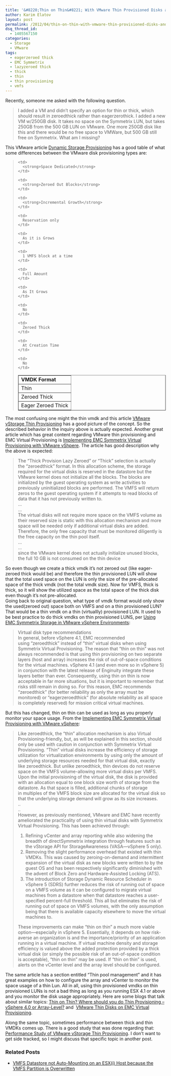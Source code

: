 ```yaml
---
title: '&#8220;Thin on Thin&#8221; With VMware Thin Provisioned Disks and EMC Symmetrix Virtual Provisioning'
author: Karim Elatov
layout: post
permalink: /2012/04/thin-on-thin-with-vmware-thin-provisioned-disks-and-emc-symmetrix-virtual-provisioning/
dsq_thread_id:
  - 1405567150
categories:
  - Storage
  - VMware
tags:
  - eagerzeroed thick
  - EMC Symmetrix
  - lazyzeroed thick
  - thick
  - thin
  - thin provisioning
  - vmfs
---
```

Recently, someone me asked with the following question.

> I added a VM and didn&#8217;t specify an option for thin or thick, which should result in zeroedthick rather than eagerzerothick. I added a new VM w/250GB disk. It takes no space on the Symmetrix LUN, but takes 250GB from the 500 GB LUN on VMware. One more 250GB disk like this and there would be no free space to VMWare, but 500 GB still free on Symmetrix. What am I missing?

This VMware article <a href="http://www.vmware.com/files/pdf/VMware-DynamicStorageProv-WP-EN.pdf" onclick="javascript:_gaq.push(['_trackEvent','download','http://www.vmware.com/files/pdf/VMware-DynamicStorageProv-WP-EN.pdf']);">Dynamic Storage Provisioning</a> has a good table of what some differences between the VMware disk provisioning types are:

> <table summary="" border="1" cellspacing="1" cellpadding="1">
>   <tr>
>     <td>
>       <strong>VMDK Format</strong>
>     </td>
>     
>     <td>
>       <strong>Space Dedicated</strong>
>     </td>
>     
>     <td>
>       <strong>Zeroed Out Blocks</strong>
>     </td>
>     
>     <td>
>       <strong>Incremental Growth</strong>
>     </td>
>   </tr>
>   
>   <tr>
>     <td>
>       Thin
>     </td>
>     
>     <td>
>       Reservation only
>     </td>
>     
>     <td>
>       As it is Grows
>     </td>
>     
>     <td>
>       1 VMFS block at a time
>     </td>
>   </tr>
>   
>   <tr>
>     <td>
>       Zeroed Thick
>     </td>
>     
>     <td>
>       Full Amount
>     </td>
>     
>     <td>
>       As It Grows
>     </td>
>     
>     <td>
>       No
>     </td>
>   </tr>
>   
>   <tr>
>     <td>
>       Eager Zeroed Thick
>     </td>
>     
>     <td>
>       Zeroed Thick
>     </td>
>     
>     <td>
>       At Creation Time
>     </td>
>     
>     <td>
>       No
>     </td>
>   </tr>
> </table>

The most confusing one might the thin vmdk and this article <a href="http://www.vmware.com/files/pdf/VMware-vStorage-Thin-Provisioning-DS-EN.pdf" onclick="javascript:_gaq.push(['_trackEvent','download','http://www.vmware.com/files/pdf/VMware-vStorage-Thin-Provisioning-DS-EN.pdf']);">VMware vStorage Thin Provisioning</a> has a good picture of the concept. So the described behavior in the inquiry above is actually expected. Another great article which has great content regarding VMware thin provisioning and EMC Virtual Provisioning is <a href="http://www.emc.com/collateral/hardware/white-papers/h6813-implting-symmetrix-vrtl-prvsning-vsphere-wp.pdf" onclick="javascript:_gaq.push(['_trackEvent','download','http://www.emc.com/collateral/hardware/white-papers/h6813-implting-symmetrix-vrtl-prvsning-vsphere-wp.pdf']);">Implementing EMC Symmetrix Virtual Provisioning with VMware vShpere</a>. The article has good description why the above is expected:

> The &#8220;Thick Provision Lazy Zeroed&#8221; or “Thick” selection is actually the &#8220;zeroedthick&#8221; format. In this allocation scheme, the storage required for the virtual disks is reserved in the datastore but the VMware kernel does not initialize all the blocks. The blocks are initialized by the guest operating system as write activities to  
> previously uninitialized blocks are performed. The VMFS will return zeros to the guest operating system if it attempts to read blocks of data that it has not previously written to.  
> &#8230;  
> &#8230;  
> The virtual disks will not require more space on the VMFS volume as their reserved size is static with this allocation mechanism and more space will be needed only if additional virtual disks are added. Therefore, the only free capacity that must be monitored diligently is the free capacity on the thin pool itself.  
> &#8230;  
> &#8230;  
> since the VMware kernel does not actually initialize unused blocks, the full 10 GB is not consumed on the thin device

So even though we create a thick vmdk it&#8217;s not zeroed out (like eager-zeroed thick would be) and therefore the thin provisioned LUN will show that the total used space on the LUN is only the size of the pre-allocated space of the thick vmdk (not the total vmdk size). Now for VMFS, thick is thick, so it will show the utilized space as the total space of the thick disk even though it&#8217;s not pre-allocated.  
Going back to original question, what type of vmdk format would only show the used(zeroed out) space both on VMFS and on a thin provisioned LUN? That would be a thin vmdk on a thin (virtuallly) provisioned LUN. It used to be best practice to do thick vmdks on thin provisioned LUNS, per <a href="http://www.emc.com/collateral/hardware/solution-overview/h2529-vmware-esx-svr-w-symmetrix-wp-ldv.pdf" onclick="javascript:_gaq.push(['_trackEvent','download','http://www.emc.com/collateral/hardware/solution-overview/h2529-vmware-esx-svr-w-symmetrix-wp-ldv.pdf']);">Using EMC Symmetrix Storage in VMware vSphere Environments</a>:

> Virtual disk type recommendations  
> In general, before vSphere 4.1, EMC recommended using “zeroedthick” instead of “thin” virtual disks when using Symmetrix Virtual Provisioning. The reason that “thin on thin” was not always recommended is that using thin provisioning on two separate layers (host and array) increases the risk of out-of-space conditions for the virtual machines. vSphere 4.1 (and even more so in vSphere 5) in conjunction with the latest release of Enginuity integrate these layers better than ever. Consequently, using thin on thin is now acceptable in far more situations, but it is important to remember that risks still remain in doing so. For this reason, EMC recommends “zeroedthick” (for better reliability as only the array must be monitored) or “eagerzeroedthick” (for absolute reliability as all space is completely reserved) for mission critical virtual machines.

But this has changed, thin on thin can be used as long as you properly monitor your space usage. From the <a href="http://www.emc.com/collateral/hardware/white-papers/h6813-implting-symmetrix-vrtl-prvsning-vsphere-wp.pdf" onclick="javascript:_gaq.push(['_trackEvent','download','http://www.emc.com/collateral/hardware/white-papers/h6813-implting-symmetrix-vrtl-prvsning-vsphere-wp.pdf']);">Implementing EMC Symmetrix Virtual Provisioning with VMware vSphere</a>:

> Like zeroedthick, the &#8220;thin&#8221; allocation mechanism is also Virtual Provisioning-friendly, but, as will be explained in this section, should only be used with caution in conjunction with Symmetrix Virtual Provisioning. &#8220;Thin&#8221; virtual disks increase the efficiency of storage utilization for virtualization environments by using only the amount of underlying storage resources needed for that virtual disk, exactly like zeroedthick. But unlike zeroedthick, thin devices do not reserve space on the VMFS volume-allowing more virtual disks per VMFS. Upon the initial provisioning of the virtual disk, the disk is provided with an allocation equal to one block size worth of storage from the datastore. As that space is filled, additional chunks of storage in multiples of the VMFS block size are allocated for the virtual disk so that the underlying storage demand will grow as its size increases.  
> ..  
> ..  
> However, as previously mentioned, VMware and EMC have recently ameliorated the practicality of using thin virtual disks with Symmetrix Virtual Provisioning. This has been achieved through:
> 
> 1.  Refining vCenter and array reporting while also widening the breadth of directSymmetrix integration through features such as the vStorage API for StorageAwareness (VASA—vSphere 5 only).
> 2.  Removing the slight performance overhead that existed with thin VMDKs. This was caused by zeroing-on-demand and intermittent expansion of the virtual disk as new blocks were written to by the guest OS and has been respectively significantly diminished with the advent of Block Zero and Hardware-Assisted Locking (ATS).
> 3.  The introduction of Storage Dynamic Resource Scheduler in vSphere 5 (SDRS) further reduces the risk of running out of space on a VMFS volume as it can be configured to migrate virtual machines from a datastore when that datastore reaches a user-specified percent-full threshold. This all but eliminates the risk of running out of space on VMFS volumes, with the only assumption being that there is available capacity elsewhere to move the virtual machines to.
> 
> These improvements can make &#8220;thin on thin&#8221; a much more viable option—especially in vSphere 5. Essentially, it depends on how risk-averse an organization is and the importance/priority of an application running in a virtual machine. If virtual machine density and storage efficiency is valued above the added protection provided by a thick virtual disk (or simply the possible risk of an out-of-space condition is acceptable), “thin on thin” may be used. If &#8220;thin on thin&#8221; is used, alerts on the vCenter level and the array level should be configured.

The same article has a section entitled &#8220;Thin pool management&#8221; and it has great examples on how to configure the array and vCenter to monitor the space usage of a thin Lun. All in all, using thin provisioned vmdks on thin provisioned LUNs is not a bad thing as long as you running ESX 4.1 or above and you monitor the disk usage appropriately. Here are some blogs that talk about similar topics: <a href="http://virtualgeek.typepad.com/virtual_geek/2009/04/thin-on-thin-where-should-you-do-thin-provisioning-vsphere-40-or-array-level.html" onclick="javascript:_gaq.push(['_trackEvent','outbound-article','http://virtualgeek.typepad.com/virtual_geek/2009/04/thin-on-thin-where-should-you-do-thin-provisioning-vsphere-40-or-array-level.html']);">Thin on Thin? Where should you do Thin Provisioning – vSphere 4.0 or Array-Level?</a> and  <a href="http://vpivot.com/2012/02/01/vmware-thin-disks-on-emc-virtual-provisioning/" onclick="javascript:_gaq.push(['_trackEvent','outbound-article','http://vpivot.com/2012/02/01/vmware-thin-disks-on-emc-virtual-provisioning/']);">VMware Thin Disks on EMC Virtual Provisioning</a>.

Along the same topic, sometimes performance between thick and thin VMDKs comes up. There is a good study that was done regarding that: <a href="http://www.vmware.com/pdf/vsp_4_thinprov_perf.pdf" onclick="javascript:_gaq.push(['_trackEvent','download','http://www.vmware.com/pdf/vsp_4_thinprov_perf.pdf']);">Performance Study of VMware vStorage Thin Provisioning</a>. I don&#8217;t want to get side tracked, so I might discuss that specific topic in another post.

<div class="SPOSTARBUST-Related-Posts">
  <H3>
    Related Posts
  </H3>
  
  <ul class="entry-meta">
    <li class="SPOSTARBUST-Related-Post">
      <a title="VMFS Datastore not Auto-Mounting on an ESX(i) Host because the VMFS Partition is Overwritten" href="http://virtuallyhyper.com/2012/09/vmfs-datastore-not-auto-mounting-on-an-esxi-host/" onclick="javascript:_gaq.push(['_trackEvent','outbound-article','http://virtuallyhyper.com/2012/09/vmfs-datastore-not-auto-mounting-on-an-esxi-host/']);" rel="bookmark">VMFS Datastore not Auto-Mounting on an ESX(i) Host because the VMFS Partition is Overwritten</a>
    </li>
  </ul>
</div>

<p class="wp-flattr-button">
  <a class="FlattrButton" style="display:none;" href="http://virtuallyhyper.com/2012/04/thin-on-thin-with-vmware-thin-provisioned-disks-and-emc-symmetrix-virtual-provisioning/" title=" &#8220;Thin on Thin&#8221; With VMware Thin Provisioned Disks and EMC Symmetrix Virtual Provisioning" rev="flattr;uid:virtuallyhyper;language:en_GB;category:text;tags:eagerzeroed thick,EMC Symmetrix,lazyzeroed thick,thick,thin,thin provisioning,vmfs,blog;button:compact;">We had two LUNs presented to a host: [code] ~ # esxcfg-scsidevs -c | grep ^naa naa.600144f0928c010000004fc511ec0001 Direct-Access /vmfs/devices/disks/naa.600144f0928c010000004fc511ec0001 102400MB NMP OI iSCSI Disk (naa.600144f0928c010000004fc511ec0001) naa.600144f0928c010000004fc90a3a0001 Direct-Access /vmfs/devices/disks/naa.600144f0928c010000004fc90a3a0001 133120MB NMP...</a>
</p>